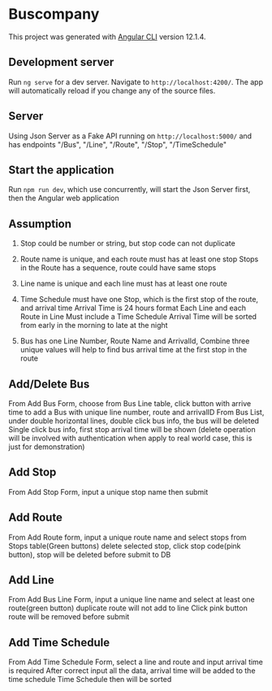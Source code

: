 # Buscompany

This project was generated with [Angular CLI](https://github.com/angular/angular-cli) version 12.1.4.

## Development server

Run `ng serve` for a dev server. Navigate to `http://localhost:4200/`. The app will automatically reload if you change any of the source files.

## Server

Using Json Server as a Fake API running on `http://localhost:5000/` and has endpoints "/Bus", "/Line", "/Route", "/Stop", "/TimeSchedule"

## Start the application

Run `npm run dev`, which use concurrently, will start the Json Server first, then the Angular web application 

## Assumption

1. Stop could be number or string, but stop code can not duplicate

2. Route name is unique, and each route must has at least one stop
   Stops in the Route has a sequence, route could have same stops

3. Line name is unique and each line must has at least one route

4. Time Schedule must have one Stop, which is the first stop of the route, and arrival time
   Arrival Time is 24 hours format
   Each Line and each Route in Line Must include a Time Schedule 
   Arrival Time will be sorted from early in the morning to late at the night

5. Bus has one Line Number, Route Name and ArrivalId, 
   Combine three unique values will help to find bus arrival time at the first stop in the route

## Add/Delete Bus

From Add Bus Form, choose from Bus Line table, click button with arrive time to add a Bus with unique line number, route and arrivalID
From Bus List, under double horizontal lines, double click bus info, the bus will be deleted
Single click bus info, first stop arrival time will be shown
(delete operation will be involved with authentication when apply to real world case, this is just for demonstration)

## Add Stop

From Add Stop Form, input a unique stop name then submit

## Add Route

From Add Route form, input a unique route name and select stops from Stops table(Green buttons)
delete selected stop, click stop code(pink button), stop will be deleted before submit to DB

## Add Line

From Add Bus Line Form, input a unique line name and select at least one route(green button)
duplicate route will not add to line
Click pink button route will be removed before submit

## Add Time Schedule

From Add Time Schedule Form, select a line and route and input arrival time is required
After correct input all the data, arrival time will be added to the time schedule
Time Schedule then will be sorted

   